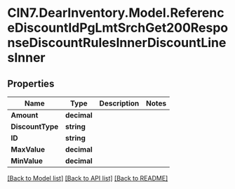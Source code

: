 # CIN7.DearInventory.Model.ReferenceDiscountIdPgLmtSrchGet200ResponseDiscountRulesInnerDiscountLinesInner

## Properties

| Name             | Type        | Description | Notes |
| ---------------- | ----------- | ----------- | ----- |
| **Amount**       | **decimal** |             |
| **DiscountType** | **string**  |             |
| **ID**           | **string**  |             |
| **MaxValue**     | **decimal** |             |
| **MinValue**     | **decimal** |             |

[[Back to Model list]](../README.md#documentation-for-models) [[Back to API list]](../README.md#documentation-for-api-endpoints) [[Back to README]](../README.md)
